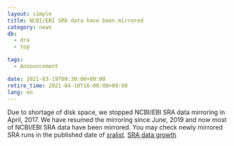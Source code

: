 ```yaml
---
layout: simple
title: NCBI/EBI SRA data have been mirrored
category: news
db:
  - dra
  - top

tags:
  - Announcement

date: 2021-03-19T09:30:00+09:00
retire_time: 2021-04-10T16:00:00+09:00
lang: en
---
```


Due to shortage of disk space, we stopped NCBI/EBI SRA data mirroring in April, 2017. We have resumed the mirroring since June, 2019 and now most of NCBI/EBI SRA data have been mirrored. You may check newly mirrored SRA runs in the published date of [sralist](https://ddbj.nig.ac.jp/public/ddbj_database/dra/meta/list/). [SRA data growth](/statistics/index-e.html#dra-release)

